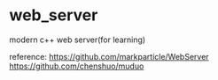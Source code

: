 # web_server
modern c++ web server(for learning)

reference:
https://github.com/markparticle/WebServer
https://github.com/chenshuo/muduo

